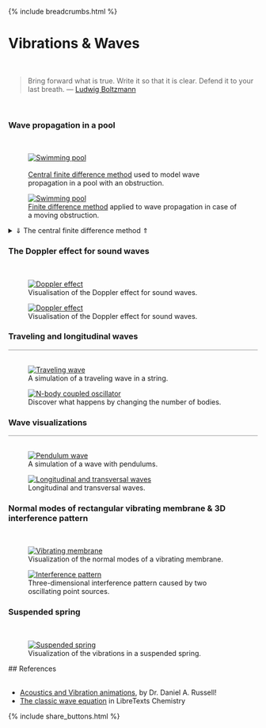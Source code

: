 {% include breadcrumbs.html %}

<a name="waves"></a>
# Vibrations &amp; Waves
<div class="header_line"><br/></div>

<blockquote>
Bring forward what is true. Write it so that it is clear. Defend it to your last breath. &mdash;
<a href="https://en.wikipedia.org/wiki/Ludwig_Boltzmann">Ludwig Boltzmann</a>
</blockquote><br/>

### Wave propagation in a pool
<div class="subsection_header_line"><br/></div>

<div class="double_image">
<figure class="left_image">
  <a href="pool_with_obstacle.html">
    <img alt="Swimming pool" src="images/pool_with_obstacle.png" title="Click to animate"/>
  </a>
  <figcaption><br/>
  <a href="https://en.wikipedia.org/wiki/Central_differencing_scheme">Central finite difference method</a> 
  used to model wave propagation in a pool with an obstruction. 
  </figcaption>
</figure>
<figure class="right_image">
  <a href="pool_with_moving_obstacle.html">
    <img alt="Swimming pool" src="images/pool_with_moving_obstacle.png" title="Click to animate"/>
  </a>
  <figcaption><a href="https://en.wikipedia.org/wiki/Central_differencing_scheme">Finite difference method</a> 
  applied to wave propagation in case of a moving obstruction. 
  </figcaption>
</figure>
</div>
<p style="clear: both;"></p>

<details>
  <summary><a>&dArr; The central finite difference method &uArr;</a></summary>

<p>The two-dimensional <a href="https://en.wikipedia.org/wiki/Wave_equation">scalar wave equation</a> is given by:</p>
<p>
$$\frac{\partial^2 u}{\partial t^2} = c^2 \left(
\frac{\partial^2 u}{\partial x^2} + \frac{\partial^2 u}{\partial y^2} \right)$$
</p>
<p>where</p>
<ul>
  <li>$c$ designates the speed of the wave</li>
  <li>$u$ is a scalar field representing the displacement</li>
  <li>$x$, $y$ are the two spatial coordinates and t the time coordinate.</li>
</ul>

<p>To solve this equation numerically, we create a grid of size $L_x \times L_y$
with equal spacings </p>
<p>$dx =\frac{L_x}{N_x-1}$ \text{ and } $dy = \frac{L_y}{N_y-1}$</p>

<p>There is a balance to be struck between the number of points $N_x$ and $N_y$
(the resolution) on the one hand and the computation time on the other.
Of course, the same holds for the time increment $dt$.</p>

<p>We denote the magnitude of $u$ at point $(i, j)$ on the grid at any given
time $n$ by $ u^{n}_{i, j}$, where $x_i = idx$ and $y_i = jdy$ for 
$i \in [0, \ldots, N_x)$ and $ j \in [0, 1, \ldots, N_y)$.</p>

<p>Note that the round brackets imply that in our code our for-next loops 
will only run to $N_x - 1$ and $N_y - 1$. This ensures that we arrive 
exactly at the endpoints $L_x$ and $L_y$ respectively.</p>

<p>As opposed to the <a href="https://en.wikipedia.org/wiki/Euler_method">Euler algorithm</a>,
that only uses the slope of a function at each point,
the central difference formula estimates the slope
by using points on either side of that point. Due to symmetry,
this results in a more accurate approximation.
So for each time step, we find a new scalar value by looking at 
the current point, and the previous point.</p>

<p>Bearing in mind the definition of a derivative of a function (in one dimension, so only dependent on $x$)</p>
<p>$$f'(x)=\lim_{h \rightarrow 0} \dfrac{f(x + h) - f(x)}{h}$$</p>

<p>we find for each point $x$ at a distance $h$ to both left and right:</p>
<p>$$f'(x) \approx \frac{f(x + h) - f(x - h)}{2h} $$</p>

<p>This implies that an estimate for the second derivative is given by:</p>
<p>$$f''(x) \approx \frac{f(x + h) - 2f(x) + f(x - h)}{h^2} $$</p>

<p>Our wave equation contains these second derivatives both in time</p>
<p>$$\frac{\partial^2 f}{\partial t^2} \approx \frac{f(x, t + h) - 2f(x, t) + f(x, t - h)}{h^2}$$</p>

<p>as well as in spatial coordinates:</p>
<p>$$\frac{\partial^2 f}{\partial x^2} \approx \frac{f(x + h, t) - 2f(x, t) + f(x - h, t)}{h^2}$$</p>

<p>
We want to find $f(x+h,t)$, the 'new' point. Using the 1D Wave
Equation and plugging in the values into: $$\frac{\partial^2
f}{\partial t^2} = c^2 \frac{\partial^2 f}{\partial x^2}$$
</p>
<p>
We get $$f(x+h,t) = 2f(x,t) - f(x-h,t) + c^2 \frac{h^2}{\Delta
t^2} \left(f(x,t+h) - 2f(x,t) + f(x,t-h\right))$$
</p>
</details>
<p></p>

### The Doppler effect for sound waves
<div class="subsection_header_line"><br/></div>

<div class="double_image">
<figure class="left_image">
  <a href="doppler.html">
    <img alt="Doppler effect" src="images/doppler_effect.png" title="Click to animate"/>
  </a>
  <figcaption>Visualisation of the Doppler effect for sound waves.</figcaption>
</figure>
<figure class="right_image">
  <a href="doppler_waves.html">
    <img alt="Doppler effect" src="images/doppler_waves.png" title="Click to animate"/>
  </a>
  <figcaption>Visualisation of the Doppler effect for sound waves.</figcaption>
</figure>
</div>
<p style="clear: both;"></p>

### Traveling and longitudinal waves
<div style="border-top: 1px solid #999999"><br/></div>

<div class="double_image">
<figure class="left_image">
  <a href="traveling_wave.html">
    <img alt="Traveling wave" src="images/traveling_wave.png" title="Click to animate"/>
  </a>
  <figcaption>A simulation of a traveling wave in a string.</figcaption>
</figure>
<figure class="right_image">
    <a href="n_body_oscillator.html">
      <img alt="N-body coupled oscillator" src="images/n_body_coupled_oscillator.png" title="Click to animate"/>
    </a>
    <figcaption>Discover what happens by changing the number of bodies.</figcaption>
</figure>
</div>
<p style="clear: both;"></p>
<p style="clear: both;"></p>

### Wave visualizations
<div style="border-top: 1px solid #999999"><br/></div>

<div class="double_image">
<figure class="left_image">
  <a href="pendulum_wave.html">
    <img alt="Pendulum wave" src="images/pendulum_wave.png" title="Click to animate"/>
  </a>
  <figcaption>A simulation of a wave with pendulums.</figcaption>
</figure>
<figure class="right_image">
  <a href="waves.html">
    <img alt="Longitudinal and transversal waves" src="images/waves.png" title="Click to animate"/>
  </a>
  <figcaption>Longitudinal and transversal waves.</figcaption>
</figure>
</div>
<p style="clear: both;"></p>

### Normal modes of rectangular vibrating membrane &amp; 3D interference pattern
<div class="subsection_header_line"><br/></div>

<div class="double_image">
<figure class="left_image">
  <a href="vibrating_membrane.html">
    <img alt="Vibrating membrane" src="images/vibrating_membrane.png" title="Click to animate"/>
  </a>
  <figcaption>Visualization of the normal modes of a vibrating membrane.</figcaption>
</figure>
<figure class="right_image">
  <a href="interference_pattern_3d.html">
    <img alt="Interference pattern" src="images/interference_pattern_3d.png" title="Click to animate"/>
  </a>
  <figcaption>Three-dimensional interference pattern caused by two oscillating point sources.</figcaption>
</figure>
</div>
<p style="clear: both;"></p>

### Suspended spring
<div class="subsection_header_line"><br/></div>

<div class="double_image">
<figure class="left_image">
  <a href="suspended_spring.html">
    <img alt="Suspended spring" src="images/suspended_spring.png" title="Click to animate"/>
  </a>
  <figcaption>Visualization of the vibrations in a suspended spring.</figcaption>
</figure>
<figure class="right_image">
  <!-- SPACE RESERVED FOR FUTURE APPLICATION
    -->
</figure>
</div>
<p style="clear: both;"></p>
## References
<div class="header_line"><br/></div>

- [Acoustics and Vibration animations](https://www.acs.psu.edu/drussell/demos.html), by Dr. Daniel A. Russell!
- [The classic wave equation](https://chem.libretexts.org/Courses/Grinnell_College/CHM_364%3A_Physical_Chemistry_2_(Grinnell_College)/02%3A_The_Classical_Wave_Equation) in LibreTexts Chemistry


{% include share_buttons.html %}